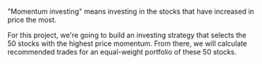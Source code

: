 "Momentum investing" means investing in the stocks that have increased in price the most.

For this project, we're going to build an investing strategy that selects the 50 stocks with the highest price momentum. From there, we will calculate recommended trades for an equal-weight portfolio of these 50 stocks.
